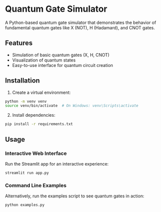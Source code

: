 # Quantum Gate Simulator

A Python-based quantum gate simulator that demonstrates the behavior of fundamental quantum gates like X (NOT), H (Hadamard), and CNOT gates.

## Features
- Simulation of basic quantum gates (X, H, CNOT)
- Visualization of quantum states
- Easy-to-use interface for quantum circuit creation

## Installation
1. Create a virtual environment:
```bash
python -m venv venv
source venv/bin/activate  # On Windows: venv\Scripts\activate
```

2. Install dependencies:
```bash
pip install -r requirements.txt
```

## Usage

### Interactive Web Interface
Run the Streamlit app for an interactive experience:
```bash
streamlit run app.py
```

### Command Line Examples
Alternatively, run the examples script to see quantum gates in action:
```bash
python examples.py
```
